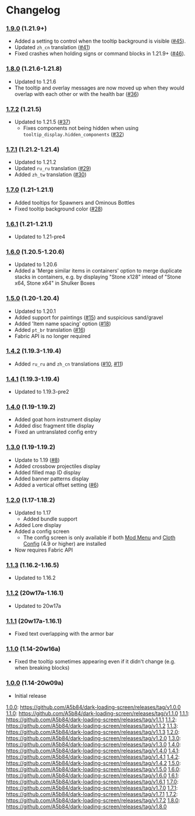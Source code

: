 # Changelog

### [1.9.0](https://github.com/A5b84/dark-loading-screen/releases/tag/v1.8.0) (1.21.9+)
- Added a setting to control when the tooltip background is visible ([#45](https://github.com/A5b84/held-item-info/issues/45)).
- Updated `zh_cn` translation ([#41](https://github.com/A5b84/held-item-info/pull/41))
- Fixed crashes when holding signs or command blocks in 1.21.9+ ([#46](https://github.com/A5b84/held-item-info/issues/46)).

### [1.8.0](https://github.com/A5b84/dark-loading-screen/releases/tag/v1.8.0) (1.21.6-1.21.8)
- Updated to 1.21.6
- The tooltip and overlay messages are now moved up when they would overlap with each other or with the health bar ([#36](https://github.com/A5b84/held-item-info/issues/36))

### [1.7.2](https://github.com/A5b84/dark-loading-screen/releases/tag/v1.7.2) (1.21.5)
- Updated to 1.21.5 ([#37](https://github.com/A5b84/held-item-info/pull/37))
  - Fixes components not being hidden when using `tooltip_display.hidden_components` ([#32](https://github.com/A5b84/held-item-info/issues/32))

### [1.7.1](https://github.com/A5b84/dark-loading-screen/releases/tag/v1.7.1) (1.21.2-1.21.4)
- Updated to 1.21.2
- Updated `ru_ru` translation ([#29](https://github.com/A5b84/held-item-info/pull/29))
- Added `zh_tw` translation ([#30](https://github.com/A5b84/held-item-info/pull/30))

### [1.7.0](https://github.com/A5b84/dark-loading-screen/releases/tag/v1.7.0) (1.21-1.21.1)
- Added tooltips for Spawners and Ominous Bottles
- Fixed tooltip background color ([#28](https://github.com/A5b84/held-item-info/issues/28))

### [1.6.1](https://github.com/A5b84/dark-loading-screen/releases/tag/v1.6.1) (1.21-1.21.1)
- Updated to 1.21-pre4

### [1.6.0](https://github.com/A5b84/dark-loading-screen/releases/tag/v1.6.0) (1.20.5-1.20.6)
- Updated to 1.20.6
- Added a 'Merge similar items in containers' option to merge duplicate stacks in containers, e.g. by displaying "Stone x128" intead of "Stone x64, Stone x64" in Shulker Boxes

### [1.5.0](https://github.com/A5b84/dark-loading-screen/releases/tag/v1.5.0) (1.20-1.20.4)
- Updated to 1.20.1
- Added support for paintings ([#15](https://github.com/A5b84/held-item-info/issues/15)) and suspicious sand/gravel
- Added 'Item name spacing' option ([#18](https://github.com/A5b84/held-item-info/issues/18))
- Added `pt_br` translation ([#16](https://github.com/A5b84/held-item-info/pull/16))
- Fabric API is no longer required

### [1.4.2](https://github.com/A5b84/dark-loading-screen/releases/tag/v1.4.2) (1.19.3-1.19.4)
- Added `ru_ru` and `zh_cn` translations ([#10](https://github.com/A5b84/held-item-info/pull/10), [#11](https://github.com/A5b84/held-item-info/pull/11))

### [1.4.1](https://github.com/A5b84/dark-loading-screen/releases/tag/v1.4.1) (1.19.3-1.19.4)
- Updated to 1.19.3-pre2

### [1.4.0](https://github.com/A5b84/dark-loading-screen/releases/tag/v1.4.0) (1.19-1.19.2)
- Added goat horn instrument display
- Added disc fragment title display
- Fixed an untranslated config entry

### [1.3.0](https://github.com/A5b84/dark-loading-screen/releases/tag/v1.3.0) (1.19-1.19.2)
- Update to 1.19 ([#8](https://github.com/A5b84/held-item-info/issues/8))
- Added crossbow projectiles display
- Added filled map ID display
- Added banner patterns display
- Added a vertical offset setting ([#6](https://github.com/A5b84/held-item-info/issues/6))

### [1.2.0](https://github.com/A5b84/dark-loading-screen/releases/tag/v1.2.0) (1.17-1.18.2)
- Updated to 1.17
    - Added bundle support
- Added Lore display 
- Added a config screen
    - The config screen is only available if both [Mod Menu](https://www.curseforge.com/minecraft/mc-mods/modmenu) and [Cloth Config](https://www.curseforge.com/minecraft/mc-mods/cloth-config) (4.9 or higher) are installed
- Now requires Fabric API

### [1.1.3](https://github.com/A5b84/dark-loading-screen/releases/tag/v1.1.3) (1.16.2-1.16.5)
- Updated to 1.16.2

### [1.1.2](https://github.com/A5b84/dark-loading-screen/releases/tag/v1.1.2) (20w17a-1.16.1)
- Updated to 20w17a

### [1.1.1](https://github.com/A5b84/dark-loading-screen/releases/tag/v1.1.1) (20w17a-1.16.1)
- Fixed text overlapping with the armor bar

### [1.1.0](https://github.com/A5b84/dark-loading-screen/releases/tag/v1.1.0) (1.14-20w16a)
- Fixed the tooltip sometimes appearing even if it didn't change (e.g. when breaking blocks)

### [1.0.0](https://github.com/A5b84/dark-loading-screen/releases/tag/v1.0.0) (1.14-20w09a)
- Initial release

[1.0.0](https://github.com/A5b84/dark-loading-screen/releases/tag/v1.0.0): https://github.com/A5b84/dark-loading-screen/releases/tag/v1.0.0
[1.1.0](https://github.com/A5b84/dark-loading-screen/releases/tag/v1.1.0): https://github.com/A5b84/dark-loading-screen/releases/tag/v1.1.0
[1.1.1](https://github.com/A5b84/dark-loading-screen/releases/tag/v1.1.1): https://github.com/A5b84/dark-loading-screen/releases/tag/v1.1.1
[1.1.2](https://github.com/A5b84/dark-loading-screen/releases/tag/v1.1.2): https://github.com/A5b84/dark-loading-screen/releases/tag/v1.1.2
[1.1.3](https://github.com/A5b84/dark-loading-screen/releases/tag/v1.1.3): https://github.com/A5b84/dark-loading-screen/releases/tag/v1.1.3
[1.2.0](https://github.com/A5b84/dark-loading-screen/releases/tag/v1.2.0): https://github.com/A5b84/dark-loading-screen/releases/tag/v1.2.0
[1.3.0](https://github.com/A5b84/dark-loading-screen/releases/tag/v1.3.0): https://github.com/A5b84/dark-loading-screen/releases/tag/v1.3.0
[1.4.0](https://github.com/A5b84/dark-loading-screen/releases/tag/v1.4.0): https://github.com/A5b84/dark-loading-screen/releases/tag/v1.4.0
[1.4.1](https://github.com/A5b84/dark-loading-screen/releases/tag/v1.4.1): https://github.com/A5b84/dark-loading-screen/releases/tag/v1.4.1
[1.4.2](https://github.com/A5b84/dark-loading-screen/releases/tag/v1.4.2): https://github.com/A5b84/dark-loading-screen/releases/tag/v1.4.2
[1.5.0](https://github.com/A5b84/dark-loading-screen/releases/tag/v1.5.0): https://github.com/A5b84/dark-loading-screen/releases/tag/v1.5.0
[1.6.0](https://github.com/A5b84/dark-loading-screen/releases/tag/v1.6.0): https://github.com/A5b84/dark-loading-screen/releases/tag/v1.6.0
[1.6.1](https://github.com/A5b84/dark-loading-screen/releases/tag/v1.6.1): https://github.com/A5b84/dark-loading-screen/releases/tag/v1.6.1
[1.7.0](https://github.com/A5b84/dark-loading-screen/releases/tag/v1.7.0): https://github.com/A5b84/dark-loading-screen/releases/tag/v1.7.0
[1.7.1](https://github.com/A5b84/dark-loading-screen/releases/tag/v1.7.1): https://github.com/A5b84/dark-loading-screen/releases/tag/v1.7.1
[1.7.2](https://github.com/A5b84/dark-loading-screen/releases/tag/v1.7.2): https://github.com/A5b84/dark-loading-screen/releases/tag/v1.7.2
[1.8.0](https://github.com/A5b84/dark-loading-screen/releases/tag/v1.8.0): https://github.com/A5b84/dark-loading-screen/releases/tag/v1.8.0

